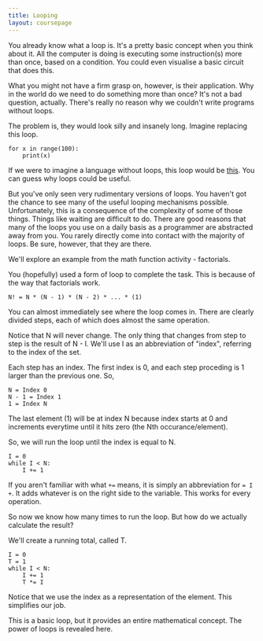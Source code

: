 ```yaml
---
title: Looping
layout: coursepage
---
```


You already know what a loop is. It's a pretty basic concept when you think about it. All the computer is doing is executing some instruction(s) more than once, based on a condition. You could even visualise a basic circuit that does this.

What you might not have a firm grasp on, however, is their application. Why in the world do we need to  do something more than once? It's not a bad question, actually. There's really no reason why we couldn't write programs without loops.

The problem is, they would look silly and insanely long. Imagine replacing this loop.

    for x in range(100):
        print(x)

If we were to imagine a language without loops, this loop would be [this](resources/no-loops). You can guess why loops could be useful.

But you've only seen very rudimentary versions of loops. You haven't got the chance to see many of the useful looping mechanisms possible. Unfortunately, this is a consequence of the complexity of some of those things. Things like waiting are difficult to do. There are good reasons that many of the loops you use on a daily basis as a programmer are abstracted away from you. You rarely directly come into contact with the majority of loops. Be sure, however, that they are there.

We'll explore an example from the math function activity - factorials.

You (hopefully) used a form of loop to complete the task. This is because of the way that factorials work.

    N! = N * (N - 1) * (N - 2) * ... * (1)

You can almost immediately see where the loop comes in. There are clearly divided steps, each of which does almost the same operation.

Notice that N will never change. The only thing that changes from step to step is the result of N - I. We'll use I as an abbreviation of "index", referring to the index of the set.

Each step has an index. The first index is 0, and each step proceding is 1 larger than the previous one. So,

    N = Index 0
    N - 1 = Index 1
    1 = Index N

The last element (1) will be at index N because index starts at 0 and increments everytime until it hits zero (the Nth occurance/element).

So, we will run the loop until the index is equal to N.

    I = 0
    while I < N:
        I += 1

If you aren't familiar with what `+=` means, it is simply an abbreviation for `= I +`. It adds whatever is on the right side to the variable. This works for every operation.

So now we know how many times to run the loop. But how do we actually calculate the result?

We'll create a running total, called T.

    I = 0
    T = 1
    while I < N:
        I += 1
        T *= I

Notice that we use the index as a representation of the element. This simplifies our job.

This is a basic loop, but it provides an entire mathematical concept. The power of loops is revealed here.
